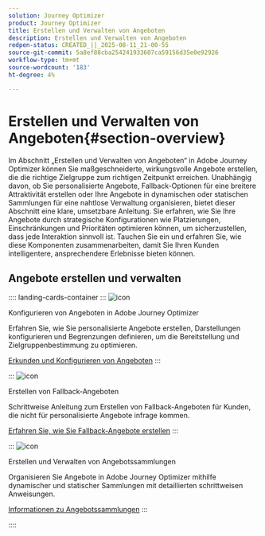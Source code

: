 ```yaml
---
solution: Journey Optimizer
product: Journey Optimizer
title: Erstellen und Verwalten von Angeboten
description: Erstellen und Verwalten von Angeboten
redpen-status: CREATED_||_2025-08-11_21-00-55
source-git-commit: 5a8ef88cba254241933607ca59156d35e0e92926
workflow-type: tm+mt
source-wordcount: '183'
ht-degree: 4%

---
```



# Erstellen und Verwalten von Angeboten{#section-overview}

Im Abschnitt „Erstellen und Verwalten von Angeboten“ in Adobe Journey Optimizer können Sie maßgeschneiderte, wirkungsvolle Angebote erstellen, die die richtige Zielgruppe zum richtigen Zeitpunkt erreichen. Unabhängig davon, ob Sie personalisierte Angebote, Fallback-Optionen für eine breitere Attraktivität erstellen oder Ihre Angebote in dynamischen oder statischen Sammlungen für eine nahtlose Verwaltung organisieren, bietet dieser Abschnitt eine klare, umsetzbare Anleitung. Sie erfahren, wie Sie Ihre Angebote durch strategische Konfigurationen wie Platzierungen, Einschränkungen und Prioritäten optimieren können, um sicherzustellen, dass jede Interaktion sinnvoll ist. Tauchen Sie ein und erfahren Sie, wie diese Komponenten zusammenarbeiten, damit Sie Ihren Kunden intelligentere, ansprechendere Erlebnisse bieten können.

## Angebote erstellen und verwalten

:::: landing-cards-container
:::
![icon](https://cdn.experienceleague.adobe.com/icons/gear.svg?lang=de)

Konfigurieren von Angeboten in Adobe Journey Optimizer

Erfahren Sie, wie Sie personalisierte Angebote erstellen, Darstellungen konfigurieren und Begrenzungen definieren, um die Bereitstellung und Zielgruppenbestimmung zu optimieren.

[Erkunden und Konfigurieren von Angeboten](configure-offers-landing-page.md)
:::

:::
![icon](https://cdn.experienceleague.adobe.com/icons/circle-play.svg?lang=de)

Erstellen von Fallback-Angeboten

Schrittweise Anleitung zum Erstellen von Fallback-Angeboten für Kunden, die nicht für personalisierte Angebote infrage kommen.

[Erfahren Sie, wie Sie Fallback-Angebote erstellen](../using/offers/offer-library/creating-fallback-offers.md)
:::

:::
![icon](https://cdn.experienceleague.adobe.com/icons/list-check.svg?lang=de)

Erstellen und Verwalten von Angebotssammlungen

Organisieren Sie Angebote in Adobe Journey Optimizer mithilfe dynamischer und statischer Sammlungen mit detaillierten schrittweisen Anweisungen.

[Informationen zu Angebotssammlungen](../using/offers/offer-library/creating-collections.md)
:::

::::
